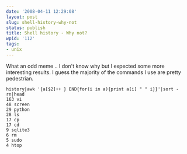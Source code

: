 ```yaml
---
date: '2008-04-11 12:29:08'
layout: post
slug: shell-history-why-not
status: publish
title: Shell history - Why not?
wpid: '112'
tags:
- unix
---
```


What an odd meme .. I don't know why but I expected some more interesting results. I guess the majority of the commands I use are pretty pedestrian.

    
    
    history|awk '{a[$2]++ } END{for(i in a){print a[i] " " i}}'|sort -rn|head
    163 vi
    48 screen
    29 python
    28 ls
    17 cp
    17 cd
    9 sqlite3
    6 rm
    5 sudo
    4 htop
    



